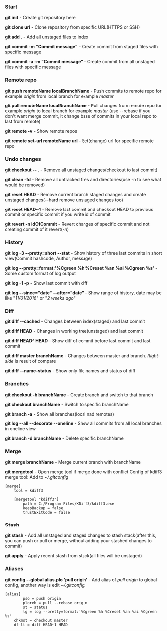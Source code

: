 ### Start

**git init** - Create git repository here

**git clone url** - Clone repository from specific URL(HTTPS or SSH)

**git add .** - Add all unstaged files to index

**git commit -m "Commit message"** - Create commit from staged files with specific message

**git commit -a -m "Commit message"** - Create commit from all unstaged  files with specific message

### Remote repo

**git push remoteName localBranchName** - Push commits to remote repo for example _origin_ from local branch for example _master_

**git pull remoteName localBranchName** - Pull changes from remote repo for example _origin_ to local branch for example _master_
	(use --rebase if you don't want merge commit, it change base of commits in your local repo to last from remote)

**git remote -v** - Show remote repos

**git remote set-url remoteName url** - Set(change) url for specific remote repo

### Undo changes

**git checkout -- .** - Remove all unstaged changes(checkout to last commit)

**git clean -fd** - Remove all untracked files and directories(use -n to see what would be removed)

**git reset HEAD** - Remove current branch staged changes and create unstaged changes(--hard remove unstaged changes too)

**git reset HEAD~1** - Remove last commit and checkout HEAD to previous commit or specific commit if you write id of commit

**git revert -n idOfCommit** - Revert changes of specific commit and not creating commit of it revert(_-n_)

### History

**git log -3 --pretty=short --stat** - Show history of three last commits in short view(Commit hashcode, Author, message) 

**git log --pretty=format:'%Cgreen %h %Creset %an %ai %Cgreen %s'** - Some custom format of log output

**git log -1 -p** - Show last commit with diff

**git log --since="date" --after="date"** - Show range of history, date may be like "_11/01/2016_" or "_2 weeks ago_"

### Diff

**git diff --cached** - Changes between index(staged) and last commit

**git diff HEAD** - Changes in working tree(unstaged) and last commit 

**git diff HEAD^ HEAD** - Show diff of commit before last commit and last commit

**git diff master branchName** - Changes between master and branch. _Right-side_ is result of compare

**git diff --name-status** - Show only file names and status of diff

### Branches

**git checkout -b branchName** - Create branch and switch to that branch

**git checkout branchName** - Switch to specific branchName

**git branch -a** - Show all branches(local nad remotes)

**git log --all --decorate --oneline** - Show all commits from all local branches in oneline view

**git branch -d branchName** - Delete specific branchName

### Merge

**git merge branchName** - Merge current branch with branchName

**git mergetool** - Open merge tool if merge done with conflict
	Config of kdiff3 merge tool:
	Add to _~/.gitconfig_

    [merge]
        tool = kdiff3

        [mergetool "kdiff3"]
            path = C:/Program Files/KDiff3/kdiff3.exe
            keepBackup = false
            trustExitCode = false

### Stash

**git stash** - Add all unstaged and staged changes to stash stack(after this, you can push or pull or merge, without adding your stashed changes to commit)

**git apply** - Apply recent stash from stack(all files will be unstaged)

### Aliases

**git config --global alias.plo 'pull origin'** - Add alias of _pull origin_ to global config, another way is edit _~/.gitconfig_:

    [alias]
            pso = push origin
            ploreb = pull --rebase origin
            st = status
            lg = log --pretty=format:'%Cgreen %h %Creset %an %ai %Cgreen %s'
	    chkmst = checkout master
	    df-lt = diff HEAD~1 HEAD
